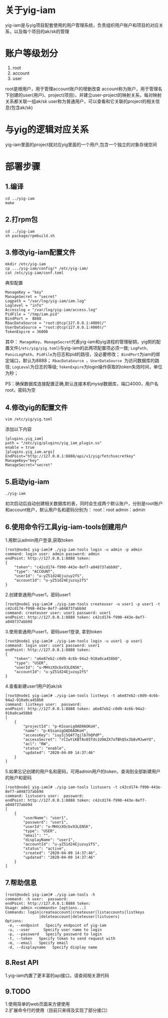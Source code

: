 # 关于yig-iam
yig-iam是与yig项目配套使用的用户管理系统，负责组织用户账户和项目的对应关系，以及每个项目的ak/sk的管理

# 账户等级划分
1. root
2. account
3. user

root是根用户，用于管理account账户的增删改查
account称为账户，用于管理名下创建的user(用户)、project(项目)，并建立user-project的映射关系，每对映射关系都关联一组ak/sk
user称为普通用户，可以查看和它关联的project的相关信息(包含ak/sk)

# 与yig的逻辑对应关系

yig-iam里面的project就对应yig里面的一个用户,包含一个独立的对象存储空间

# 部署步骤

## 1.编译

```
cd ../yig-iam
make
```

## 2.打rpm包

```
cd ../yig-iam
sh package/rpmbuild.sh
```

## 3.修改yig-iam配置文件

```
mkdir /etc/yig-iam
cp .../yig-iam/config/* /etc/yig-iam/
cat /etc/yig-iam/conf.toml
```
典型配置

```
ManageKey = "key"
ManageSecret = "secret"
Logpath = "/var/log/yig-iam/iam.log"
Loglevel = "info"
Accesslog = "/var/log/yig-iam/access.log"
PidFile = "/tmp/iam.pid"
BindPort =  8888
RbacDataSource = "root:@tcp(127.0.0.1:4000)/"
UserDataSource = "root:@tcp(127.0.0.1:4000)/"
TokenExpire = 36000
```


其中：
```ManageKey```、```ManageSecret```代表yig-iam和yig进程的管理秘钥，yig侧的配置文件(```/etc/yig/yig.toml```)与yig-iam的此两项配置项必须一致;
```LogPath```、```PanicLogPath```、```PidFile```为日志和pid的路径，没必要修改；
```BindPort```为iam的绑定端口，默认为8888；
```RbacDataSource ```、```UserDataSource ```为访问数据库的路径;
```LogLeval```为日志的等级;
```TokenExpire```为login操作获取的token失效时间，单位为秒；

PS：确保数据库连接配置正确,默认连接本机mysql数据库，端口4000，用户名root，密码为空

## 4.修改yig的配置文件
```
vim /etc/yig/yig.toml
```
添加以下内容

```
[plugins.yig_iam]
path = "/etc/yig/plugins/yig_iam_plugin.so"
enable = true
[plugins.yig_iam.args]
EndPoint="http://127.0.0.1:8888/api/v1/yig/fetchsecretkey"
ManageKey="key"
ManageSecret="secret"
```

## 5.启动yig-iam

```
./yig-iam

```
初次启动后自动创建相关数据库的表，同时会生成两个默认账户，分别是root账户和account账户，默认用户名和密码分别为：
root：root
admin：admin

## 6.使用命令行工具yig-iam-tools创建用户
1.用默认admin用户登录,获取token

```
[root@node1 yig-iam]# ./yig-iam-tools login -u admin -p admin
command: login user: admin password: admin
endPoint: http://127.0.0.1:8888 token:
{
	"token": "c42cd174-f990-443e-8ef7-a048737abb9d",
	"type": "ACCOUNT",
	"userId": "u-yZ51d24Ejuzuy2fS",
	"accountId": "u-yZ51d24Ejuzuy2fS"
}
```
2.创建普通用户user1，密码user1

```
[root@node1 yig-iam]# ./yig-iam-tools createuser -u user1 -p user1 -t c42cd174-f990-443e-8ef7-a048737abb9d
command: createuser user: user1 password: user1
endPoint: http://127.0.0.1:8888 token: c42cd174-f990-443e-8ef7-a048737abb9d
```
3.使用普通用户user1，密码user1登录,  拿到token

```
[root@node1 yig-iam]# ./yig-iam-tools login -u user1 -p user1
command: login user: user1 password: user1
endPoint: http://127.0.0.1:8888 token:
{
	"token": "a6e87eb2-c0d9-4c6b-94a2-910a0ca458b0",
	"type": "USER",
	"userId": "u-MHVzXOcbx93LEN5K",
	"accountId": "u-yZ51d24Ejuzuy2fS"
}
```

4.查看新建user1用户的ak/sk

```
[root@node1 yig-iam]# ./yig-iam-tools listkeys -t a6e87eb2-c0d9-4c6b-94a2-910a0ca458b0
command: listkeys user:  password:
endPoint: http://127.0.0.1:8888 token: a6e87eb2-c0d9-4c6b-94a2-910a0ca458b0
[
	{
		"projectId": "p-KSsanigOAD0AOKoH",
		"name": "p-KSsanigOAD0AOKoH",
		"accessKey": "iuy3j5Q4f7gjlb7hQPdP",
		"accessSecret": "rCIwYiKBTAv85Tds1U9AZX7oTBhQSx3b8vMJwmYO",
		"acl": "RW",
		"status": "enable",
		"updated": "2020-04-09 14:37:46"
	}
]
```

5.如果忘记创建的用户名和密码，可用admin用户的token，查询到全部新建用户的账户和密码

```
[root@node1 yig-iam]# ./yig-iam-tools listusers -t c42cd174-f990-443e-8ef7-a048737abb9d
command: listusers user:  password:
endPoint: http://127.0.0.1:8888 token: c42cd174-f990-443e-8ef7-a048737abb9d
[
	{
		"userName": "user1",
		"password": "user1",
		"userId": "u-MHVzXOcbx93LEN5K",
		"type": "USER",
		"email": "",
		"displayName": "user1",
		"accountId": "u-yZ51d24Ejuzuy2fS",
		"status": "active",
		"created": "2020-04-09 14:37:46",
		"updated": "2020-04-09 14:37:46"
	}
]
```

## 7.帮助信息

```
[root@node1 yig-iam]# ./yig-iam-tools -h
command: -h user:  password:
endPoint: http://127.0.0.1:8888 token:
Usage: admin <commands> [options...]
Commands: login|createaccount|createuser|listaccounts|listkeys
               |deleteaccount|deleteuser|listusers|
Options:
 -e, --endpoint   Specify endpoint of yig-iam
 -u, --user      Specify user name to login
 -p, --password   Specify password to login
 -t, --token   Specify token to send request with
 -m, --email   Specify email
 -d, --displayname   Specify display name
```

## 8.Rest API
1.yig-iam内置了更丰富的api接口，请查阅相关源代码


## 9.TODO
1.使用简单的web页面来方便使用  
2.扩展命令行的使用（目前只来得及实现了部分接口）

